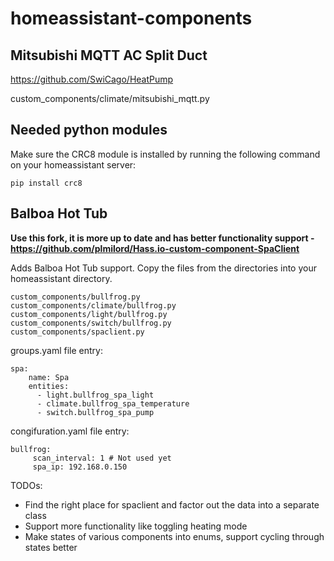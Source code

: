 # homeassistant-components

## Mitsubishi MQTT AC Split Duct

https://github.com/SwiCago/HeatPump

custom_components/climate/mitsubishi_mqtt.py

## Needed python modules

Make sure the CRC8 module is installed by running the following command on your homeassistant server: 

```
pip install crc8
```

## Balboa Hot Tub

**Use this fork, it is more up to date and has better functionality support - https://github.com/plmilord/Hass.io-custom-component-SpaClient**

Adds Balboa Hot Tub support. Copy the files from the directories into your homeassistant directory.

```
custom_components/bullfrog.py
custom_components/climate/bullfrog.py
custom_components/light/bullfrog.py
custom_components/switch/bullfrog.py
custom_components/spaclient.py
```

groups.yaml file entry:
```
spa:
    name: Spa
    entities:
      - light.bullfrog_spa_light
      - climate.bullfrog_spa_temperature
      - switch.bullfrog_spa_pump
```
congifuration.yaml file entry:
```
bullfrog:
     scan_interval: 1 # Not used yet
     spa_ip: 192.168.0.150
```     
     
TODOs:
- Find the right place for spaclient and factor out the data into a separate class
- Support more functionality like toggling heating mode
- Make states of various components into enums, support cycling through states better
